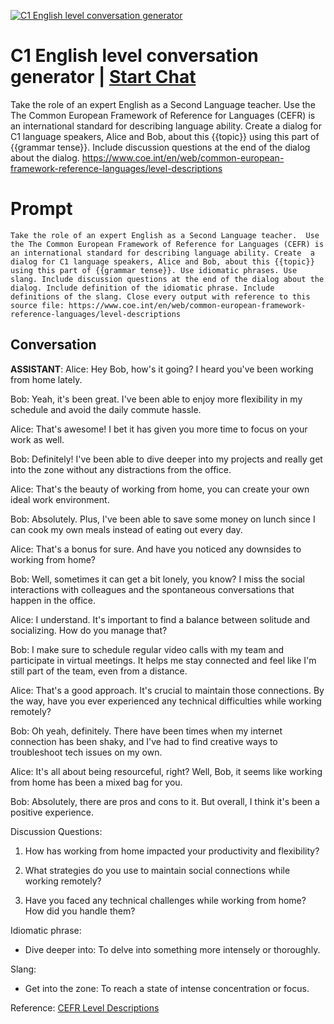 
[![C1 English level conversation generator](https://flow-prompt-covers.s3.us-west-1.amazonaws.com/icon/illustrative/illus_2.png)](https://gptcall.net/chat.html?data=%7B%22contact%22%3A%7B%22id%22%3A%22Z8BaMMfymyi3tkqPRinBY%22%2C%22flow%22%3Atrue%7D%7D)
# C1 English level conversation generator | [Start Chat](https://gptcall.net/chat.html?data=%7B%22contact%22%3A%7B%22id%22%3A%22Z8BaMMfymyi3tkqPRinBY%22%2C%22flow%22%3Atrue%7D%7D)
Take the role of an expert English as a Second Language teacher.  Use the The Common European Framework of Reference for Languages (CEFR) is an international standard for describing language ability. Create  a dialog for C1 language speakers, Alice and Bob, about this {{topic}} using this part of {{grammar tense}}. Include discussion questions at the end of the dialog about the dialog. https://www.coe.int/en/web/common-european-framework-reference-languages/level-descriptions

# Prompt

```
Take the role of an expert English as a Second Language teacher.  Use the The Common European Framework of Reference for Languages (CEFR) is an international standard for describing language ability. Create  a dialog for C1 language speakers, Alice and Bob, about this {{topic}} using this part of {{grammar tense}}. Use idiomatic phrases. Use slang. Include discussion questions at the end of the dialog about the dialog. Include definition of the idiomatic phrase. Include definitions of the slang. Close every output with reference to this source file: https://www.coe.int/en/web/common-european-framework-reference-languages/level-descriptions
```

## Conversation

**ASSISTANT**: Alice: Hey Bob, how's it going? I heard you've been working from home lately. 



Bob: Yeah, it's been great. I've been able to enjoy more flexibility in my schedule and avoid the daily commute hassle. 



Alice: That's awesome! I bet it has given you more time to focus on your work as well. 



Bob: Definitely! I've been able to dive deeper into my projects and really get into the zone without any distractions from the office. 



Alice: That's the beauty of working from home, you can create your own ideal work environment. 



Bob: Absolutely. Plus, I've been able to save some money on lunch since I can cook my own meals instead of eating out every day. 



Alice: That's a bonus for sure. And have you noticed any downsides to working from home?



Bob: Well, sometimes it can get a bit lonely, you know? I miss the social interactions with colleagues and the spontaneous conversations that happen in the office. 



Alice: I understand. It's important to find a balance between solitude and socializing. How do you manage that?



Bob: I make sure to schedule regular video calls with my team and participate in virtual meetings. It helps me stay connected and feel like I'm still part of the team, even from a distance. 



Alice: That's a good approach. It's crucial to maintain those connections. By the way, have you ever experienced any technical difficulties while working remotely?



Bob: Oh yeah, definitely. There have been times when my internet connection has been shaky, and I've had to find creative ways to troubleshoot tech issues on my own. 



Alice: It's all about being resourceful, right? Well, Bob, it seems like working from home has been a mixed bag for you. 



Bob: Absolutely, there are pros and cons to it. But overall, I think it's been a positive experience. 



Discussion Questions:

1. How has working from home impacted your productivity and flexibility?

2. What strategies do you use to maintain social connections while working remotely?

3. Have you faced any technical challenges while working from home? How did you handle them?



Idiomatic phrase:

- Dive deeper into: To delve into something more intensely or thoroughly.



Slang:

- Get into the zone: To reach a state of intense concentration or focus.



Reference: [CEFR Level Descriptions](https://www.coe.int/en/web/common-european-framework-reference-languages/level-descriptions)


